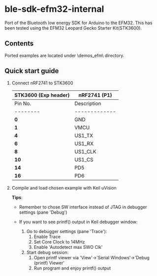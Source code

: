 ble-sdk-efm32-internal
======================

Port of the Bluetooth low energy SDK for Arduino to the EFM32. This has been tested using the EFM32 Leopard Gecko Starter Kit(STK3600).

Contents
----------------------

Ported examples are located under \demos_efm\ directory.

Quick start guide
----------------------

1. Connect nRF2741 to STK3600

    |STK3600 (Exp header)  |nRF2741 (P1)         |
    |----------------------|---------------------|
    |Pin No. | Description |Pin No. |Description |
    |--------|-------------|--------|------------|
    |**0**   |GND          |**1**   |GND         |
    |**1**   |VMCU         |**2**   |VCC         | 
    |**4**   |US1_TX       |**6**   |ACI_MOSI    |
    |**6**   |US1_RX       |**7**   |ACI_MISO    |
    |**8**   |US1_CLK      |**5**   |ACI_SCLK    |
    |**10**  |US1_CS       |**9**   |ACI_REQN    |
    |**14**  |PD5          |**8**   |ACI_RDYN    |
    |**16**  |PD6          |**10**  |ACI_RESET   |

2. Compile and load chosen example with Keil uVision

    **Tips**:

    - Remember to chose SW interface instead of JTAG in debugger settings (pane 'Debug') 

    - If you want to see printf() output in Keil debugger window:
        1. Go to debugger settings (pane 'Trace'):
            1. Enable Trace
            2. Set Core Clock to 14MHz
            3. Enable 'Autodetect max SWO Clk'
        2. Start debug session:
            1. Open printf viewer via 'View'->'Serial Windows'->'Debug (printf) Viewer'
            2. Run program and enjoy printf() output

        


    



   

